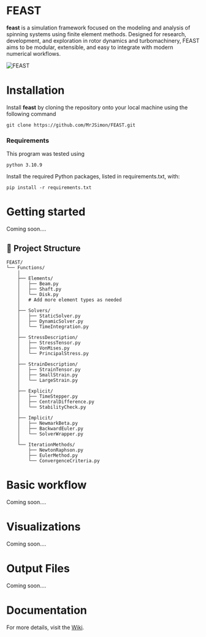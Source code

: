 # FEAST
**feast** is a simulation framework focused on the modeling and analysis of spinning systems using finite element methods. Designed for research, development, and exploration in rotor dynamics and turbomachinery, FEAST aims to be modular, extensible, and easy to integrate with modern numerical workflows.

![FEAST](documentation/images/feast_logo.png)

# Installation
Install **feast** by cloning the repository onto your local machine using the following command

    git clone https://github.com/MrJSimon/FEAST.git

### Requirements
This program was tested using

    python 3.10.9

Install the required Python packages, listed in requirements.txt, with:  

    pip install -r requirements.txt

# Getting started
Coming soon....


## 📁 Project Structure
    FEAST/
    └── Functions/
        │
        ├── Elements/
        │   ├── Beam.py
        │   ├── Shaft.py
        │   └── Disk.py
        │   # Add more element types as needed
        │
        ├── Solvers/
        │   ├── StaticSolver.py
        │   ├── DynamicSolver.py
        │   └── TimeIntegration.py
        │
        ├── StressDescription/
        │   ├── StressTensor.py
        │   ├── VonMises.py
        │   └── PrincipalStress.py
        │
        ├── StrainDescription/
        │   ├── StrainTensor.py
        │   ├── SmallStrain.py
        │   └── LargeStrain.py
        │
        ├── Explicit/
        │   ├── TimeStepper.py
        │   ├── CentralDifference.py
        │   └── StabilityCheck.py
        │
        ├── Implicit/
        │   ├── NewmarkBeta.py
        │   ├── BackwardEuler.py
        │   └── SolverWrapper.py
        │
        └── IterationMethods/
            ├── NewtonRaphson.py
            ├── EulerMethod.py
            └── ConvergenceCriteria.py

# Basic workflow
Coming soon....

# Visualizations
Coming soon....

# Output Files
Coming soon....

# Documentation
For more details, visit the [Wiki](https://github.com/MrJSimon/feast/wiki).
